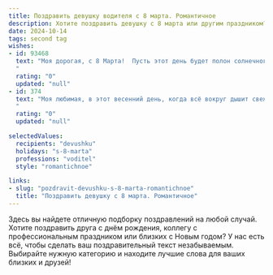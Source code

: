 ```yaml
---
title: Поздравить девушку водителя с 8 марта. Романтичное
description: Хотите поздравить девушку с 8 марта или другим праздником? Наш ИИ создаст незабываемое поздравление, а вы обязательно выделитесь среди других.  
date: 2024-10-14
tags: second tag
wishes:
- id: 93468
  text: "Моя дорогая, с 8 Марта!  Пусть этот день будет полон солнечного света и нежности, как твой тёплый взгляд.  Ты – невероятная женщина, уверенная в себе водительница и настоящая королева своего пути.  Пусть все дороги жизни ведут тебя только к счастью, а я всегда буду рядом, чтобы делить с тобой и радости, и невзгоды.  Люблю тебя!
  "
  rating: "0"
  updated: "null"
- id: 374
  text: "Моя любимая, в этот весенний день, когда всё вокруг дышит свежестью и ароматом первых цветов, я хочу поздравить тебя с 8 марта! Твоя сила, умение управлять не только автомобилем, но и моей судьбой, завораживает. Желаю тебе всегда оставаться такой же прекрасной, целеустремленной и уверенной в себе. Пусть твой жизненный путь будет ровным и гладким, как скоростная трасса, а я всегда буду твоим верным  штурманом на пути к счастью.
  "
  rating: "0"
  updated: "null"

selectedValues:
  recipients: "devushku"
  holidays: "s-8-marta"
  professions: "voditel"
  style: "romantichnoe"

links:
- slug: "pozdravit-devushku-s-8-marta-romantichnoe"
  title: "Поздравить девушку с 8 марта. Романтичное"
---
```


Здесь вы найдете отличную подборку поздравлений на любой случай.
Хотите поздравить друга с днём рождения, коллегу с профессиональным праздником или близких с Новым годом? У нас есть всё, чтобы сделать ваш поздравительный текст незабываемым. Выбирайте нужную категорию и находите лучшие слова для ваших близких и друзей!
